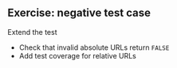 ## Exercise: negative test case

Extend the test

* Check that invalid absolute URLs return `FALSE`
* Add test coverage for relative URLs
